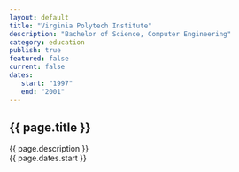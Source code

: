 ```yaml
---
layout: default
title: "Virginia Polytech Institute"
description: "Bachelor of Science, Computer Engineering"   
category: education
publish: true
featured: false
current: false
dates:
   start: "1997"
   end: "2001"
---
```


## {{ page.title }}
{{ page.description }}  
{{ page.dates.start }} 

